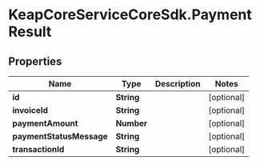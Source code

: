 # KeapCoreServiceCoreSdk.PaymentResult

## Properties

Name | Type | Description | Notes
------------ | ------------- | ------------- | -------------
**id** | **String** |  | [optional] 
**invoiceId** | **String** |  | [optional] 
**paymentAmount** | **Number** |  | [optional] 
**paymentStatusMessage** | **String** |  | [optional] 
**transactionId** | **String** |  | [optional] 


